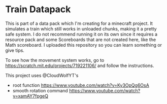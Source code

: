 # Train Datapack

This is part of a data pack which I'm creating for a minecraft project.
It simulates a train which still works in unloaded chunks, making it a pretty safe system.
I do not recommend running it on its own since it requires a resource pack and some Scoreboards that are not created here, like the Math scoreboard.
I uploaded this repository so you can learn something or give tips.

To see how the movement system works, go to https://scratch.mit.edu/projects/719221106/ and follow the instructions.


This project uses @CloudWolfYT's
- root function https://www.youtube.com/watch?v=Ky3OpQg6OsA
- smooth rotation command https://www.youtube.com/watch?v=xamAY7fpgeQ
